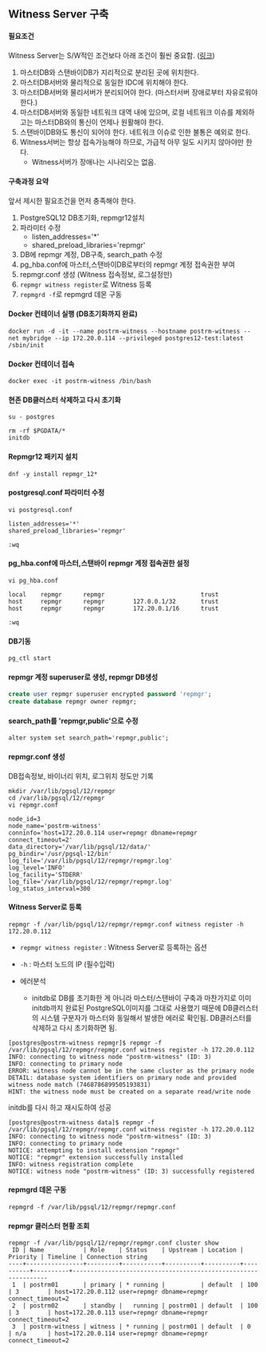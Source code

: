 ## Witness Server 구축

#### 필요조건
Witness Server는 S/W적인 조건보다 아래 조건이 훨씬 중요함. ([링크](https://www.repmgr.org/docs/4.2/using-witness-server.html))
1. 마스터DB와 스탠바이DB가 지리적으로 분리된 곳에 위치한다.
2. 마스터DB서버와 물리적으로 동일한 IDC에 위치해야 한다.
3. 마스터DB서버와 물리서버가 분리되어야 한다. (마스터서버 장애로부터 자유로워야 한다.)
4. 마스터DB서버와 동일한 네트워크 대역 내에 있으며, 로컬 네트워크 이슈를 제외하고는 마스터DB와의 통신이 언제나 원활해야 한다.
5. 스탠바이DB와도 통신이 되어야 한다. 네트워크 이슈로 인한 불통은 예외로 한다.
6. Witness서버는 항상 접속가능해야 하므로, 가급적 아무 일도 시키지 않아야만 한다.
   - Witness서버가 장애나는 시나리오는 없음.


#### 구축과정 요약
앞서 제시한 필요조건을 먼저 충족해야 한다.
1. PostgreSQL12 DB초기화, repmgr12설치
2. 파라미터 수정
    - listen_addresses='*'
    - shared_preload_libraries='repmgr'
3. DB에 repmgr 계정, DB구축, search_path 수정
4. pg_hba.conf에 마스터,스탠바이DB로부터의 repmgr 계정 접속권한 부여
5. repmgr.conf 생성 (Witness 접속정보, 로그설정만)
6. `repmgr witness register`로 Witness 등록
7. `repmgrd -f`로 repmgrd 데몬 구동


#### Docker 컨테이너 실행 (DB초기화까지 완료)
```
docker run -d -it --name postrm-witness --hostname postrm-witness --net mybridge --ip 172.20.0.114 --privileged postgres12-test:latest /sbin/init
```

#### Docker 컨테이너 접속
```
docker exec -it postrm-witness /bin/bash
```

#### 현존 DB클러스터 삭제하고 다시 초기화
```
su - postgres

rm -rf $PGDATA/*
initdb
```

#### Repmgr12 패키지 설치
```
dnf -y install repmgr_12*
```

#### postgresql.conf 파라미터 수정
```
vi postgresql.conf

listen_addresses='*'
shared_preload_libraries='repmgr'

:wq
```

#### pg_hba.conf에 마스터,스탠바이 repmgr 계정 접속권한 설정
```
vi pg_hba.conf

local    repmgr      repmgr                           trust
host     repmgr      repmgr        127.0.0.1/32       trust
host     repmgr      repmgr        172.20.0.1/16      trust

:wq
```

#### DB기동
```
pg_ctl start
```

#### repmgr 계정 superuser로 생성, repmgr DB생성
```sql
create user repmgr superuser encrypted password 'repmgr';
create database repmgr owner repmgr;
```

#### search_path를 'repmgr,public'으로 수정
```
alter system set search_path='repmgr,public';
```

#### repmgr.conf 생성
DB접속정보, 바이너리 위치, 로그위치 정도만 기록
```
mkdir /var/lib/pgsql/12/repmgr
cd /var/lib/pgsql/12/repmgr
vi repmgr.conf

node_id=3
node_name='postrm-witness'
conninfo='host=172.20.0.114 user=repmgr dbname=repmgr connect_timeout=2'
data_directory='/var/lib/pgsql/12/data/'
pg_bindir='/usr/pgsql-12/bin'
log_file='/var/lib/pgsql/12/repmgr/repmgr.log'
log_level='INFO'
log_facility='STDERR'
log_file='/var/lib/pgsql/12/repmgr/repmgr.log'
log_status_interval=300
```

#### Witness Server로 등록
```
repmgr -f /var/lib/pgsql/12/repmgr/repmgr.conf witness register -h 172.20.0.112
```
- `repmgr witness register` : Witness Server로 등록하는 옵션
- `-h` : 마스터 노드의 IP (필수입력)

- 에러분석
    - initdb로 DB를 초기화한 게 아니라 마스터/스탠바이 구축과 마찬가지로 이미 initdb까지 완료된 PostgreSQL이미지를 그대로 사용했기 때문에 DB클러스터의 시스템 구분자가 마스터와 동일해서 발생한 에러로 확인됨. DB클러스터를 삭제하고 다시 초기화하면 됨.
```
[postgres@postrm-witness repmgr]$ repmgr -f /var/lib/pgsql/12/repmgr/repmgr.conf witness register -h 172.20.0.112
INFO: connecting to witness node "postrm-witness" (ID: 3)
INFO: connecting to primary node
ERROR: witness node cannot be in the same cluster as the primary node
DETAIL: database system identifiers on primary node and provided witness node match (7468786899505193831)
HINT: the witness node must be created on a separate read/write node
```
initdb를 다시 하고 재시도하여 성공
```
[postgres@postrm-witness data]$ repmgr -f /var/lib/pgsql/12/repmgr/repmgr.conf witness register -h 172.20.0.112
INFO: connecting to witness node "postrm-witness" (ID: 3)
INFO: connecting to primary node
NOTICE: attempting to install extension "repmgr"
NOTICE: "repmgr" extension successfully installed
INFO: witness registration complete
NOTICE: witness node "postrm-witness" (ID: 3) successfully registered
```

#### repmgrd 데몬 구동
```
repmgrd -f /var/lib/pgsql/12/repmgr/repmgr.conf
```

#### repmgr 클러스터 현황 조회
```
repmgr -f /var/lib/pgsql/12/repmgr/repmgr.conf cluster show
 ID | Name           | Role    | Status    | Upstream | Location | Priority | Timeline | Connection string
----+----------------+---------+-----------+----------+----------+----------+----------+---------------------------------------------------------------
 1  | postrm01       | primary | * running |          | default  | 100      | 3        | host=172.20.0.112 user=repmgr dbname=repmgr connect_timeout=2
 2  | postrm02       | standby |   running | postrm01 | default  | 100      | 3        | host=172.20.0.113 user=repmgr dbname=repmgr connect_timeout=2
 3  | postrm-witness | witness | * running | postrm01 | default  | 0        | n/a      | host=172.20.0.114 user=repmgr dbname=repmgr connect_timeout=2

```
